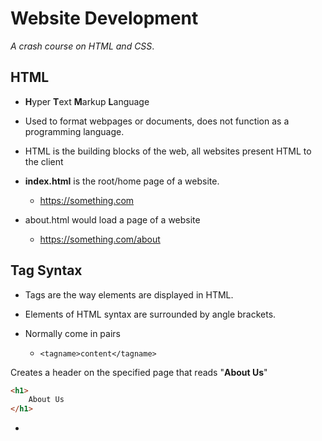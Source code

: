 # Website Development 

*A crash course on HTML and CSS*.

## HTML

- **H**yper **T**ext **M**arkup **L**anguage

- Used to format webpages or documents, does not function as a programming language.

- HTML is the building blocks of the web, all websites present HTML to the client 

- **index.html** is the root/home page of a website.

  - https://something.com

- about.html would load a page of a website 

  - https://something.com/about



## Tag Syntax 

- Tags are the way elements are displayed in HTML.

- Elements of HTML syntax are surrounded by angle brackets.

- Normally come in pairs 

  - `<tagname>content</tagname>`


Creates a header on the specified page that reads "**About Us**"

```HTML
<h1>
    About Us
</h1>
```



- 